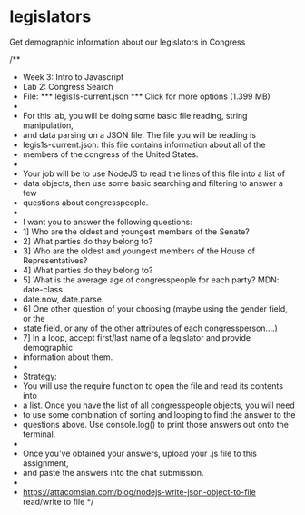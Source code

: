 # legislators

Get demographic information about our legislators in Congress

/**
 * Week 3: Intro to Javascript
 * Lab 2: Congress Search
 * File: *** legis1s-current.json *** Click for more options (1.399 MB)
 *
 * For this lab, you will be doing some basic file reading, string manipulation, 
 * and data parsing on a JSON file. The file you will be reading is 
 * legis1s-current.json: this file contains information about all of the 
 * members of the congress of the United States.
 * 
 * Your job will be to use NodeJS to read the lines of this file into a list of 
 * data objects, then use some basic searching and filtering to answer a few 
 * questions about congresspeople.
 * 
 * I want you to answer the following questions:
 * 1] Who are the oldest and youngest members of the Senate?
 * 2] What parties do they belong to?
 * 3] Who are the oldest and youngest members of the House of Representatives?
 * 4] What parties do they belong to?
 * 5] What is the average age of congresspeople for each party? MDN: date-class
 *    date.now, date.parse.
 * 6] One other question of your choosing (maybe using the gender field, or the 
 *    state field, or any of the other attributes of each congressperson....)
 * 7] In a loop, accept first/last name of a legislator and provide demographic
 *    information about them.
 * 
 * Strategy:
 * You will use the require function to open the file and read its contents into
 * a list. Once you have the list of all congresspeople objects, you will need 
 * to use some combination of sorting and looping to find the answer to the 
 * questions above. Use console.log() to print those answers out onto the terminal.
 * 
 * Once you've obtained your answers, upload your .js file to this assignment, 
 * and paste the answers into the chat submission.
 * 
 * <https://attacomsian.com/blog/nodejs-write-json-object-to-file> read/write to file
 */

